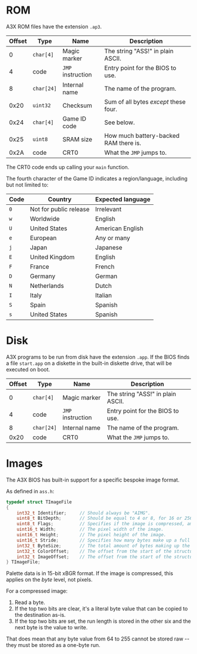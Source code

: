 # ROM
A3X ROM files have the extension `.ap3`.

| Offset | Type       | Name              | Description                           |
| ------ | ---------- | ----------------- | ------------------------------------- |
| 0      | `char[4]`  | Magic marker      | The string "ASS!" in plain ASCII.     |
| 4      | code       | `JMP` instruction | Entry point for the BIOS to use.      |
| 8      | `char[24]` | Internal name     | The name of the program.              |
| 0x20   | `uint32`   | Checksum          | Sum of all bytes *except* these four. |
| 0x24   | `char[4]`  | Game ID code      | See below.                            |
| 0x25   | `uint8`    | SRAM size         | How much battery-backed RAM there is. |
| 0x2A   | code       | CRT0              | What the `JMP` jumps to.              |

The CRT0 code ends up calling your `main` function.

The fourth character of the Game ID indicates a region/language, including but not limited to:

| Code | Country                | Expected language |
| ---- | ---------------------- | ----------------- |
| `0`  | Not for public release | Irrelevant        |
| `w`  | Worldwide              | English           |
| `U`  | United States          | American English  |
| `e`  | European               | Any or many       |
| `j`  | Japan                  | Japanese          |
| `E`  | United Kingdom         | English           |
| `F`  | France                 | French            |
| `D`  | Germany                | German            |
| `N`  | Netherlands            | Dutch             |
| `I`  | Italy                  | Italian           |
| `S`  | Spain                  | Spanish           |
| `s`  | United States          | Spanish           |

# Disk

A3X programs to be run from disk have the extension `.app`. If the BIOS finds a file `start.app` on a diskette in the built-in diskette drive, that will be executed on boot.

| Offset | Type       | Name              | Description                       |
| ------ | ---------- | ----------------- | --------------------------------- |
| 0      | `char[4]`  | Magic marker      | The string "ASS!" in plain ASCII. |
| 4      | code       | `JMP` instruction | Entry point for the BIOS to use.  |
| 8      | `char[24]` | Internal name     | The name of the program.          |
| 0x20   | code       | CRT0              | What the `JMP` jumps to.          |

# Images

The A3X BIOS has built-in support for a specific bespoke image format.

As defined in `ass.h`:
```c
typedef struct TImageFile
{
	int32_t Identifier;		// Should always be "AIMG".
	uint8_t BitDepth;		// Should be equal to 4 or 8, for 16 or 256 colors respectively.
	uint8_t Flags;			// Specifies if the image is compressed, among other things.
	uint16_t Width;			// The pixel width of the image.
	uint16_t Height;		// The pixel height of the image.
	uint16_t Stride;		// Specifies how many bytes make up a full line. Should be half the width for a 4bpp image.
	int32_t ByteSize;		// The total amount of bytes making up the full image. Should be equal to stride times height.
	int32_t ColorOffset;	// The offset from the start of the structure to the color data.
	int32_t ImageOffset;	// The offset from the start of the structure to the image data.
} TImageFile;
```

Palette data is in 15-bit xBGR format. If the image is compressed, this applies on the *byte* level, not pixels.

For a compressed image:

1. Read a byte.
2. If the top two bits are clear, it's a literal byte value that can be copied to the destination as-is.
3. If the top two bits are set, the run length is stored in the other six and the next byte is the value to write.

That does mean that any byte value from 64 to 255 cannot be stored raw -- they must be stored as a one-byte run.
